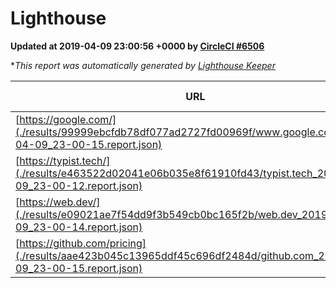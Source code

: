 
# Lighthouse

**Updated at 2019-04-09 23:00:56 +0000 by [CircleCI #6506](https://circleci.com/gh/ItinerisLtd/lighthouse-keeper-example/6506)**

**This report was automatically generated by [Lighthouse Keeper](https://github.com/itinerisltd/lighthouse-keeper)*

| URL | Performance | Accessibility | Best Practices | SEO | PWA | Updated At |
| --- | --- | --- | --- | --- | --- | --- |
| [https://google.com/](./results/99999ebcfdb78df077ad2727fd00969f/www.google.com_2019-04-09_23-00-15.report.json) | 0.96 | 0.71 | 0.93 | 0.82 | 0.58 | 2019-04-09T23:00:15.184Z |
| [https://typist.tech/](./results/e463522d02041e06b035e8f61910fd43/typist.tech_2019-04-09_23-00-12.report.json) | 1 |  |  |  |  | 2019-04-09T23:00:12.597Z |
| [https://web.dev/](./results/e09021ae7f54dd9f3b549cb0bc165f2b/web.dev_2019-04-09_23-00-14.report.json) | 0.94 | 0.93 | 1 | 0.96 | 1 | 2019-04-09T23:00:14.865Z |
| [https://github.com/pricing](./results/aae423b045c13965ddf45c696df2484d/github.com_2019-04-09_23-00-15.report.json) | 0.87 | 0.89 | 0.93 | 0.9 | 0.58 | 2019-04-09T23:00:15.145Z |

